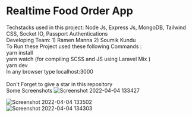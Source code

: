 # Realtime Food Order App
Techstacks used in this project: Node Js, Express Js, MongoDB, Tailwind CSS, Socket IO, Passport Authentications</br>
Developing Team: 1) Ramen Manna 2) Soumik Kundu </br>
To Run these Project used these following Commands :</br>
yarn install</br>
yarn watch (for compiling SCSS and JS using Laravel Mix )</br>
yarn dev</br>
In any browser type localhost:3000</br>
</br>
Don't Forget to give a star in this repository</br>
Some Screenshots ![Screenshot 2022-04-04 133427](https://user-images.githubusercontent.com/58328935/161501745-863d8085-ae10-4ee4-8b39-6844b985b0ed.png)</br>



![Screenshot 2022-04-04 133502](https://user-images.githubusercontent.com/58328935/161501781-c0bbdb98-35b0-4d0a-a760-66c8c0a19812.png)</br>
![Screenshot 2022-04-04 134303](https://user-images.githubusercontent.com/58328935/161502384-a01da143-83ba-4b48-9453-890a3d887f96.png)
